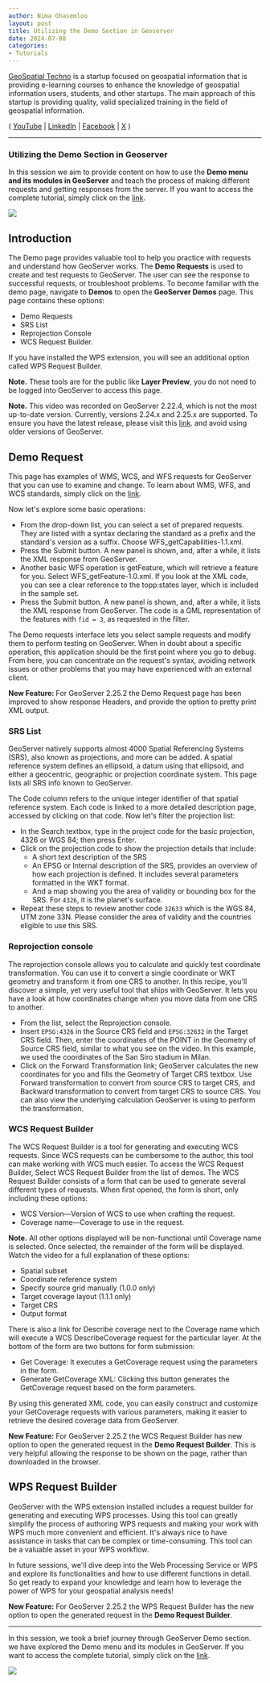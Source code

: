 ```yaml
---
author: Nima Ghasemloo
layout: post
title: Utilizing the Demo Section in Geoserver
date: 2024-07-08
categories:   
- Tutorials
---
```


[GeoSpatial Techno](https://www.youtube.com/@geospatialtechno) is a startup focused on geospatial information that is providing e-learning courses to enhance the knowledge of geospatial information users, students, and other startups. The main approach of this startup is providing quality, valid specialized training in the field of geospatial information.

( [YouTube](https://www.youtube.com/@geospatialtechno)
| [LinkedIn](https://www.linkedin.com/in/geospatialtechno)
| [Facebook](https://www.facebook.com/geospatialtechno)
| [X](https://twitter.com/geospatialtechn)
)

----

### Utilizing the Demo Section in Geoserver
In this session we aim to provide content on how to use the **Demo menu and its modules in GeoServer** and teach the process of making different requests and getting responses from the server. If you want to access the complete tutorial, simply click on the [link](https://youtu.be/3xKKI8irlQk).

[![](https://img.youtube.com/vi/3xKKI8irlQk/0.jpg)](https://www.youtube.com/watch?v=3xKKI8irlQk)

## Introduction
The Demo page provides valuable tool to help you practice with requests and understand how GeoServer works. The **Demo Requests** is used to create and test requests to GeoServer. The user can see the response to successful requests, or troubleshoot problems. To become familiar with the demo page, navigate to **Demos** to open the **GeoServer Demos** page. This page contains these options:
- Demo Requests
- SRS List
- Reprojection Console
- WCS Request Builder.

If you have installed the WPS extension, you will see an additional option called WPS Request Builder. 

**Note.** These tools are for the public like **Layer Preview**, you do not need to be logged into GeoServer to access this page.

**Note.** This video was recorded on GeoServer 2.22.4, which is not the most up-to-date version. Currently, versions 2.24.x and 2.25.x are supported. To ensure you have the latest release, please visit this [link](https://geoserver.org). and avoid using older versions of GeoServer.

## Demo Request
This page has examples of WMS, WCS, and WFS requests for GeoServer that you can use to examine and change. To learn about WMS, WFS, and WCS standards, simply click on the [link](https://youtu.be/SYamRAKEj5E).

Now let's explore some basic operations:
- From the drop-down list, you can select a set of prepared requests. They are listed with a syntax declaring the standard as a prefix and the standard's version as a suffix. Choose WFS_getCapabilities-1.1.xml.
- Press the Submit button. A new panel is shown, and, after a while, it lists the XML response from GeoServer.
- Another basic WFS operation is getFeature, which will retrieve a feature for you. Select WFS_getFeature-1.0.xml. If you look at the XML code, you can see a clear reference to the topp:states layer, which is included in the sample set.
- Press the Submit button. A new panel is shown, and, after a while, it lists the XML response from GeoServer. The code is a GML representation of the features with `fid = 3`, as requested in the filter.

The Demo requests interface lets you select sample requests and modify them to perform testing on GeoServer. When in doubt about a specific operation, this application should be the first point where you go to debug. From here, you can concentrate on the request's syntax, avoiding network issues or other problems that you may have experienced with an external client.

**New Feature:** For GeoServer 2.25.2 the Demo Request page has been improved to show response Headers, and provide the option to pretty print XML output.

### SRS List
GeoServer natively supports almost 4000 Spatial Referencing Systems (SRS), also known as projections, and more can be added. A spatial reference system defines an ellipsoid, a datum using that ellipsoid, and either a geocentric, geographic or projection coordinate system. This page lists all SRS info known to GeoServer.

The Code column refers to the unique integer identifier of that spatial reference system. Each code is linked to a more detailed description page, accessed by clicking on that code. Now let's filter the projection list:
- In the Search textbox, type in the project code for the basic projection, 4326 or WGS 84; then press Enter.
- Click on the projection code to show the projection details that include: 
  -  A short text description of the SRS
  -  An EPSG or Internal description of the SRS, provides an overview of how each projection is defined. It includes several parameters formatted in the WKT format.
  -  And a map showing you the area of validity or bounding box for the SRS. For `4326`, it is the planet's surface.
- Repeat these steps to review another code `32633` which is the WGS 84, UTM zone 33N. Please consider the area of validity and the countries eligible to use this SRS.

### Reprojection console
The reprojection console allows you to calculate and quickly test coordinate transformation. You can use it to convert a single coordinate or WKT geometry and transform it from one CRS to another.
In this recipe, you'll discover a simple, yet very useful tool that ships with GeoServer. It lets you have a look at how coordinates change when you move data from one CRS to another.
- From the list, select the Reprojection console.
- Insert `EPSG:4326` in the Source CRS field and `EPSG:32632` in the Target CRS field. Then, enter the coordinates of the POINT in the Geometry of Source CRS field, similar to what you see on the video. In this example, we used the coordinates of the San Siro stadium in Milan.
- Click on the Forward Transformation link; GeoServer calculates the new coordinates for you and fills the Geometry of Target CRS textbox.
Use Forward transformation to convert from source CRS to target CRS, and Backward transformation to convert from target CRS to source CRS. You can also view the underlying calculation GeoServer is using to perform the transformation.

### WCS Request Builder
The WCS Request Builder is a tool for generating and executing WCS requests. Since WCS requests can be cumbersome to the author, this tool can make working with WCS much easier. To access the WCS Request Builder, Select WCS Request Builder from the list of demos. The WCS Request Builder consists of a form that can be used to generate several different types of requests. When first opened, the form is short, only including these options:
- WCS Version—Version of WCS to use when crafting the request.
- Coverage name—Coverage to use in the request.

**Note.** All other options displayed will be non-functional until Coverage name is selected. Once selected, the remainder of the form will be displayed. Watch the video for a full explanation of these options: 
- Spatial subset
- Coordinate reference system
- Specify source grid manually (1.0.0 only)
- Target coverage layout (1.1.1 only)
- Target CRS
- Output format

There is also a link for Describe coverage next to the Coverage name which will execute a WCS DescribeCoverage request for the particular layer. At the bottom of the form are two buttons for form submission:
- Get Coverage: It executes a GetCoverage request using the parameters in the form.
- Generate GetCoverage XML: Clicking this button generates the GetCoverage request based on the form parameters.

By using this generated XML code, you can easily construct and customize your GetCoverage requests with various parameters, making it easier to retrieve the desired coverage data from GeoServer. 

**New Feature:** For GeoServer 2.25.2 the WCS Request Builder has new option to open the generated request in the **Demo Request Builder**. This is very helpful allowing the response to be shown on the page, rather than downloaded in the browser.

## WPS Request Builder
GeoServer with the WPS extension installed includes a request builder for generating and executing WPS processes. Using this tool can greatly simplify the process of authoring WPS requests and making your work with WPS much more convenient and efficient. It's always nice to have assistance in tasks that can be complex or time-consuming. This tool can be a valuable asset in your WPS workflow.

In future sessions, we'll dive deep into the Web Processing Service or WPS and explore its functionalities and how to use different functions in detail. So get ready to expand your knowledge and learn how to leverage the power of WPS for your geospatial analysis needs!

**New Feature:** For GeoServer 2.25.2 the WPS Request Builder has the new option to open the generated request in the **Demo Request Builder**.

----

In this session, we took a brief journey through GeoServer Demo section. we have explored the Demo menu and its modules in GeoServer. If you want to access the complete tutorial, simply click on the [link](https://youtu.be/3xKKI8irlQk).

[![](https://img.youtube.com/vi/3xKKI8irlQk/0.jpg)](https://www.youtube.com/watch?v=3xKKI8irlQk)